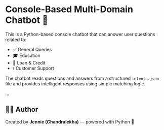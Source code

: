 # Console-Based Multi-Domain Chatbot 🤖

This is a Python-based console chatbot that can answer user questions related to:

- ✅ General Queries  
- 🎓 Education  
- 💸 Loan & Credit  
- 📞 Customer Support

The chatbot reads questions and answers from a structured `intents.json` file and provides intelligent responses using simple matching logic.

...

## 👩‍💻 Author

Created by **Jennie (Chandralekha)** — powered with Python 💙
